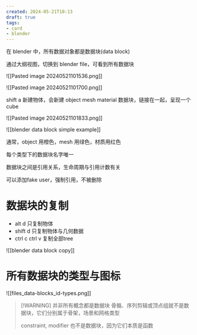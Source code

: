 ```yaml
---
created: 2024-05-21T10:13
draft: true
tags: 
- card
- blender
---
```


在 blender 中，所有数据对象都是数据块(data block)

通过大纲视图，切换到 blender file，可看到所有数据块

![[Pasted image 20240521101536.png]]

![[Pasted image 20240521101700.png]]

shift a 新建物体，会新建 object mesh material 数据块，链接在一起，呈现一个 cube

![[Pasted image 20240521101833.png]]

![[blender data block simple example]]

通常，object 用橙色，mesh 用绿色，材质用红色


每个类型下的数据块名字唯一

数据块之间是引用关系，生命周期与引用计数有关

可以添加fake user，强制引用，不被删除

# 数据块的复制

- alt d 只复制物体
- shift d 只复制物体与几何数据
- ctrl c ctrl v 复制全部tree

![[blender data block copy]]


# 所有数据块的类型与图标

 ![[files_data-blocks_id-types.png]]


> [!WARNING] 并非所有概念都是数据块
> 骨骼、序列剪辑或顶点组就不是数据块，它们分别属于骨架，场景和网格类型
> 
> constraint, modifier 也不是数据块，因为它们本质是函数



